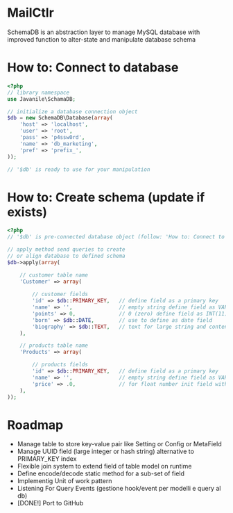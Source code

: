 # MailCtlr

SchemaDB is an abstraction layer to manage MySQL database 
with improved function to alter-state and manipulate database schema

# How to: Connect to database

```php
<?php
// library namespace 
use Javanile\SchamaDB;

// initialize a database connection object 
$db = new SchemaDB\Database(array(
	'host' => 'localhost',
	'user' => 'root',
	'pass' => 'p4ssw0rd',
	'name' => 'db_marketing',
	'pref' => 'prefix_',
));

// '$db' is ready to use for your manipulation
```

# How to: Create schema (update if exists) 

```php
<?php
// '$db' is pre-connected database object (follow: 'How to: Connect to database')

// apply method send queries to create 
// or align database to defined schema 
$db->apply(array(

	// customer table name
	'Customer' => array(
		
		// customer fields
		'id' => $db::PRIMARY_KEY,	// define field as a primary key
		'name' => '',				// empty string define field as VARCHAR	
		'points' => 0,				// 0 (zero) define field as INT(11)
		'born' => $db::DATE,		// use to define as date field
		'biography' => $db::TEXT,	// text for large string and contents
	),

	// products table name
	'Products' => array(

		// products fields		
		'id' => $db::PRIMARY_KEY,	// define field as a primary key
		'name' => '',				// empty string define field as VARCHAR	
		'price' => .0,				// for float number init field with point-zero ".0"	
 	),
));

```

# Roadmap

 - Manage table to store key-value pair like Setting or Config or MetaField
 - Manage UUID field (large integer or hash string) alternative to PRIMARY_KEY index
 - Flexible join system to extend field of table model on runtime
 - Define encode/decode static method for a sub-set of field 
 - Implementig Unit of work pattern
 - Listening For Query Events (gestione hook/event per modelli e query al db)
 - [DONE!] Port to GitHub
